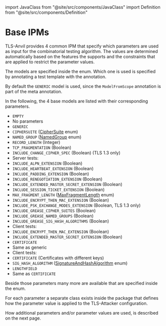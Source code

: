 import JavaClass from "@site/src/components/JavaClass"
import Definition from "@site/src/components/Definition"

# Base IPMs

TLS-Anvil provides 4 common IPM that specify which parameters are used as input for the combinatorial testing algorithm. The values are determined automatically based on the features the <Definition id="SUT" /> supports and the constraints that are applied to restrict the parameter values.

The models are specified inside the <JavaClass path="TLS-Test-Framework/TestFramework/src/main/java/de/rub/nds/tlstest/framework/model/ModelType.java"/> enum. Which one is used is specified by annotating a test template with the <JavaClass path="TLS-Test-Framework/TestFramework/src/main/java/de/rub/nds/tlstest/framework/coffee4j/model/ModelFromScope.java" /> annotation.

By default the `GENERIC` model is used, since the `ModelFromScope` annotation is part of the <JavaClass path="TLS-Test-Framework/TestFramework/src/main/java/de/rub/nds/tlstest/framework/annotations/TlsTest.java"/> meta annotation.

In the following, the 4 base models are listed with their corresponding parameters.
* `EMPTY`
* No parameters
* `GENERIC`
* `CIPHERSUITE` (<a href="https://github.com/tls-attacker/TLS-Attacker/blob/master/TLS-Core/src/main/java/de/rub/nds/tlsattacker/core/constants/CipherSuite.java">CipherSuite</a> enum)
* `NAMED_GROUP` (<a href="https://github.com/tls-attacker/TLS-Attacker/blob/master/TLS-Core/src/main/java/de/rub/nds/tlsattacker/core/constants/NamedGroup.java">NamedGroup</a> enum)
* `RECORD_LENGTH` (Integer)
* `TCP_FRAGMENTATION` (Boolean)
* `INCLUDE_CHANGE_CIPHER_SPEC` (Boolean) (TLS 1.3 only)
* Server tests:
* `INCLUDE_ALPN_EXTENSION` (Boolean)
* `INCLUDE_HEARTBEAT_EXTENSION` (Boolean)
* `INCLUDE_PADDING_EXTENSION` (Boolean)
* `INCLUDE_RENEGOTIATION_EXTENSION` (Boolean)
* `INCLUDE_EXTENDED_MASTER_SECRET_EXTENSION` (Boolean)
* `INCLUDE_SESSION_TICKET_EXTENSION` (Boolean)
* `MAX_FRAGMENT_LENGTH` (<a href="https://github.com/tls-attacker/TLS-Attacker/blob/master/TLS-Core/src/main/java/de/rub/nds/tlsattacker/core/constants/MaxFragmentLength.java">MaxFragmentLength</a> enum)
* `INCLUDE_ENCRYPT_THEN_MAC_EXTENSION` (Boolean)
* `INCLUDE_PSK_EXCHANGE_MODES_EXTENSION` (Boolean, TLS 1.3 only)
* `INCLUDE_GREASE_CIPHER_SUITES` (Boolean)
* `INCLUDE_GREASE_NAMED_GROUPS` (Boolean)
* `INCLUDE_GREASE_SIG_HASH_ALGORITHMS` (Boolean)
* Client tests:
* `INCLUDE_ENCRYPT_THEN_MAC_EXTENSION` (Boolean)
* `INCLUDE_EXTENDED_MASTER_SECRET_EXTENSION` (Boolean)
* `CERTIFICATE`
* Same as generic
* Client tests:
* `CERTIFICATE` (Certificates with different keys)
* `SIG_HASH_ALGORITHM` (<a href="https://github.com/tls-attacker/TLS-Attacker/blob/master/TLS-Core/src/main/java/de/rub/nds/tlsattacker/core/constants/SignatureAndHashAlgorithm.java">SignatureAndHashAlgorithm</a> enum)
* `LENGTHFIELD`
* Same as `CERTIFICATE`

Beside those parameters many more are available that are specified inside the <JavaClass path="TLS-Test-Framework/TestFramework/src/main/java/de/rub/nds/tlstest/framework/model/DerivationType.java" /> enum.

For each parameter a separate class exists inside the <JavaClass path="TLS-Test-Framework/TestFramework/src/main/java/de/rub/nds/tlstest/framework/model/derivationParameter"/> package that defines how the parameter value is applied to the TLS-Attacker configuration.

How additional parameters and/or parameter values are used, is described on the next page.
